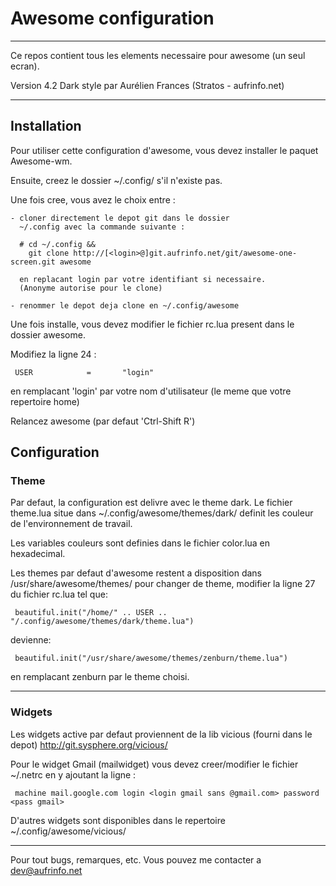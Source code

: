Awesome configuration
===============

- - -

Ce repos contient tous les elements necessaire pour awesome (un seul ecran).

Version 4.2 Dark style par Aurélien Frances (Stratos - aufrinfo.net)

- - -

Installation
------------

Pour utiliser cette configuration d'awesome, vous devez installer le paquet
Awesome-wm.

Ensuite, creez le dossier ~/.config/ s'il n'existe pas.

Une fois cree, vous avez le choix entre :

    - cloner directement le depot git dans le dossier
      ~/.config avec la commande suivante :

      # cd ~/.config &&
        git clone http://[<login>@]git.aufrinfo.net/git/awesome-one-screen.git awesome

      en replacant login par votre identifiant si necessaire.
      (Anonyme autorise pour le clone)

    - renommer le depot deja clone en ~/.config/awesome

Une fois installe, vous devez modifier le fichier rc.lua present dans le
dossier awesome.

Modifiez la ligne 24 :

	 USER            =       "login"

en remplacant 'login' par votre nom d'utilisateur (le meme que votre
repertoire home)


Relancez awesome (par defaut 'Ctrl-Shift R')

Configuration
-------------

### Theme

Par defaut, la configuration est delivre avec le theme dark. Le fichier theme.lua situe
dans ~/.config/awesome/themes/dark/ definit les couleur de l'environnement de travail.

Les variables couleurs sont definies dans le fichier color.lua en hexadecimal.

Les themes par defaut d'awesome restent a disposition dans /usr/share/awesome/themes/
pour changer de theme, modifier la ligne 27 du fichier rc.lua tel que:

     beautiful.init("/home/" .. USER .. "/.config/awesome/themes/dark/theme.lua")

devienne:

     beautiful.init("/usr/share/awesome/themes/zenburn/theme.lua")

en remplacant zenburn par le theme choisi.

- - -

### Widgets

Les widgets active par defaut proviennent de la lib vicious (fourni dans le depot)
http://git.sysphere.org/vicious/

Pour le widget Gmail (mailwidget) vous devez creer/modifier le fichier ~/.netrc
en y ajoutant la ligne :

     machine mail.google.com login <login gmail sans @gmail.com> password <pass gmail>

D'autres widgets sont disponibles dans le repertoire ~/.config/awesome/vicious/

- - -

Pour tout bugs, remarques, etc. Vous pouvez me contacter a
<dev@aufrinfo.net>
